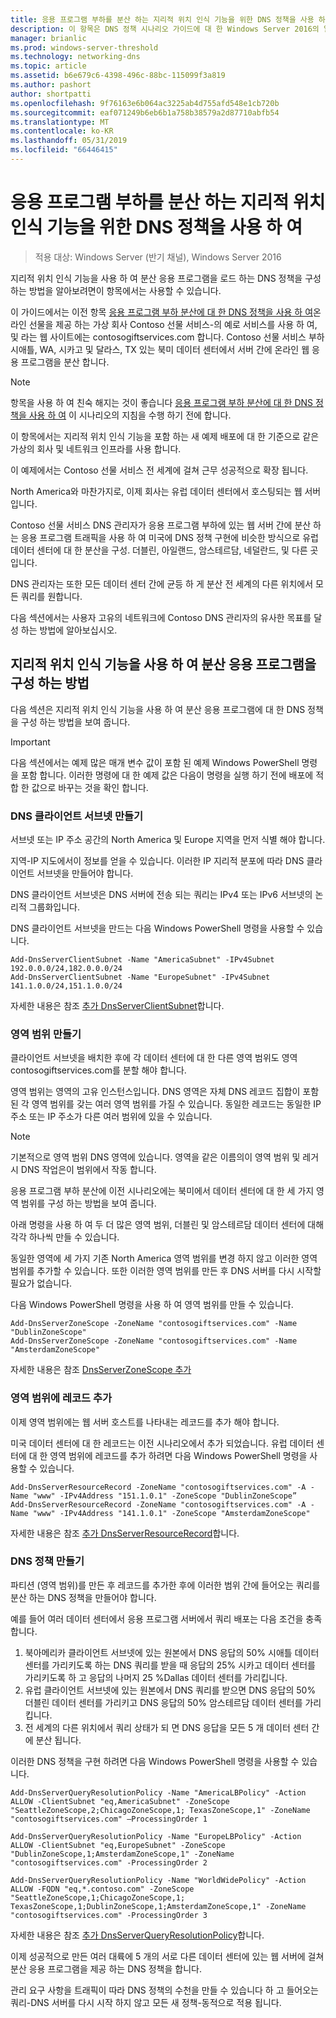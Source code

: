 ```yaml
---
title: 응용 프로그램 부하를 분산 하는 지리적 위치 인식 기능을 위한 DNS 정책을 사용 하 여
description: 이 항목은 DNS 정책 시나리오 가이드에 대 한 Windows Server 2016의 일부
manager: brianlic
ms.prod: windows-server-threshold
ms.technology: networking-dns
ms.topic: article
ms.assetid: b6e679c6-4398-496c-88bc-115099f3a819
ms.author: pashort
author: shortpatti
ms.openlocfilehash: 9f76163e6b064ac3225ab4d755afd548e1cb720b
ms.sourcegitcommit: eaf071249b6eb6b1a758b38579a2d87710abfb54
ms.translationtype: MT
ms.contentlocale: ko-KR
ms.lasthandoff: 05/31/2019
ms.locfileid: "66446415"
---
```

# <a name="use-dns-policy-for-application-load-balancing-with-geo-location-awareness"></a>응용 프로그램 부하를 분산 하는 지리적 위치 인식 기능을 위한 DNS 정책을 사용 하 여

>적용 대상: Windows Server (반기 채널), Windows Server 2016

지리적 위치 인식 기능을 사용 하 여 분산 응용 프로그램을 로드 하는 DNS 정책을 구성 하는 방법을 알아보려면이 항목에서는 사용할 수 있습니다.

이 가이드에서는 이전 항목 [응용 프로그램 부하 분산에 대 한 DNS 정책을 사용 하 여](https://technet.microsoft.com/windows-server-docs/networking/dns/deploy/app-lb)온라인 선물을 제공 하는 가상 회사 Contoso 선물 서비스-의 예로 서비스를 사용 하 여, 및 라는 웹 사이트에는 contosogiftservices.com 합니다. Contoso 선물 서비스 부하 시애틀, WA, 시카고 및 달라스, TX 있는 북미 데이터 센터에서 서버 간에 온라인 웹 응용 프로그램을 분산 합니다.

>[!NOTE]
>항목을 사용 하 여 친숙 해지는 것이 좋습니다 [응용 프로그램 부하 분산에 대 한 DNS 정책을 사용 하 여](https://technet.microsoft.com/windows-server-docs/networking/dns/deploy/app-lb) 이 시나리오의 지침을 수행 하기 전에 합니다.

이 항목에서는 지리적 위치 인식 기능을 포함 하는 새 예제 배포에 대 한 기준으로 같은 가상의 회사 및 네트워크 인프라를 사용 합니다.

이 예제에서는 Contoso 선물 서비스 전 세계에 걸쳐 근무 성공적으로 확장 됩니다.

North America와 마찬가지로, 이제 회사는 유럽 데이터 센터에서 호스팅되는 웹 서버입니다.

Contoso 선물 서비스 DNS 관리자가 응용 프로그램 부하에 있는 웹 서버 간에 분산 하는 응용 프로그램 트래픽을 사용 하 여 미국에 DNS 정책 구현에 비슷한 방식으로 유럽 데이터 센터에 대 한 분산을 구성. 더블린, 아일랜드, 암스테르담, 네덜란드, 및 다른 곳입니다.

DNS 관리자는 또한 모든 데이터 센터 간에 균등 하 게 분산 전 세계의 다른 위치에서 모든 쿼리를 원합니다.

다음 섹션에서는 사용자 고유의 네트워크에 Contoso DNS 관리자의 유사한 목표를 달성 하는 방법에 알아보십시오.

## <a name="how-to-configure-application-load-balancing-with-geo-location-awareness"></a>지리적 위치 인식 기능을 사용 하 여 분산 응용 프로그램을 구성 하는 방법

다음 섹션은 지리적 위치 인식 기능을 사용 하 여 분산 응용 프로그램에 대 한 DNS 정책을 구성 하는 방법을 보여 줍니다.

>[!IMPORTANT]
>다음 섹션에서는 예제 많은 매개 변수 값이 포함 된 예제 Windows PowerShell 명령을 포함 합니다. 이러한 명령에 대 한 예제 값은 다음이 명령을 실행 하기 전에 배포에 적합 한 값으로 바꾸는 것을 확인 합니다.

### <a name="bkmk_clientsubnets"></a>DNS 클라이언트 서브넷 만들기

서브넷 또는 IP 주소 공간의 North America 및 Europe 지역을 먼저 식별 해야 합니다.

지역-IP 지도에서이 정보를 얻을 수 있습니다. 이러한 IP 지리적 분포에 따라 DNS 클라이언트 서브넷을 만들어야 합니다.

DNS 클라이언트 서브넷은 DNS 서버에 전송 되는 쿼리는 IPv4 또는 IPv6 서브넷의 논리적 그룹화입니다.

DNS 클라이언트 서브넷을 만드는 다음 Windows PowerShell 명령을 사용할 수 있습니다. 

    
    Add-DnsServerClientSubnet -Name "AmericaSubnet" -IPv4Subnet 192.0.0.0/24,182.0.0.0/24
    Add-DnsServerClientSubnet -Name "EuropeSubnet" -IPv4Subnet 141.1.0.0/24,151.1.0.0/24
    
자세한 내용은 참조 [추가 DnsServerClientSubnet](https://docs.microsoft.com/powershell/module/dnsserver/add-dnsserverclientsubnet?view=win10-ps)합니다.

### <a name="bkmk_zscopes2"></a>영역 범위 만들기

클라이언트 서브넷을 배치한 후에 각 데이터 센터에 대 한 다른 영역 범위도 영역 contosogiftservices.com를 분할 해야 합니다.

영역 범위는 영역의 고유 인스턴스입니다. DNS 영역은 자체 DNS 레코드 집합이 포함 된 각 영역 범위를 갖는 여러 영역 범위를 가질 수 있습니다. 동일한 레코드는 동일한 IP 주소 또는 IP 주소가 다른 여러 범위에 있을 수 있습니다.

>[!NOTE]
>기본적으로 영역 범위 DNS 영역에 있습니다. 영역을 같은 이름의이 영역 범위 및 레거시 DNS 작업은이 범위에서 작동 합니다.

응용 프로그램 부하 분산에 이전 시나리오에는 북미에서 데이터 센터에 대 한 세 가지 영역 범위를 구성 하는 방법을 보여 줍니다.

아래 명령을 사용 하 여 두 더 많은 영역 범위, 더블린 및 암스테르담 데이터 센터에 대해 각각 하나씩 만들 수 있습니다. 

동일한 영역에 세 가지 기존 North America 영역 범위를 변경 하지 않고 이러한 영역 범위를 추가할 수 있습니다. 또한 이러한 영역 범위를 만든 후 DNS 서버를 다시 시작할 필요가 없습니다.

다음 Windows PowerShell 명령을 사용 하 여 영역 범위를 만들 수 있습니다.

    
    Add-DnsServerZoneScope -ZoneName "contosogiftservices.com" -Name "DublinZoneScope"
    Add-DnsServerZoneScope -ZoneName "contosogiftservices.com" -Name "AmsterdamZoneScope"
    

자세한 내용은 참조 [DnsServerZoneScope 추가](https://docs.microsoft.com/powershell/module/dnsserver/add-dnsserverzonescope?view=win10-ps)

### <a name="bkmk_records2"></a>영역 범위에 레코드 추가

이제 영역 범위에는 웹 서버 호스트를 나타내는 레코드를 추가 해야 합니다.

미국 데이터 센터에 대 한 레코드는 이전 시나리오에서 추가 되었습니다. 유럽 데이터 센터에 대 한 영역 범위에 레코드를 추가 하려면 다음 Windows PowerShell 명령을 사용할 수 있습니다.
 
    
    Add-DnsServerResourceRecord -ZoneName "contosogiftservices.com" -A -Name "www" -IPv4Address "151.1.0.1" -ZoneScope "DublinZoneScope”
    Add-DnsServerResourceRecord -ZoneName "contosogiftservices.com" -A -Name "www" -IPv4Address "141.1.0.1" -ZoneScope "AmsterdamZoneScope"
    

자세한 내용은 참조 [추가 DnsServerResourceRecord](https://docs.microsoft.com/powershell/module/dnsserver/add-dnsserverresourcerecord?view=win10-ps)합니다.

### <a name="bkmk_policies2"></a>DNS 정책 만들기

파티션 (영역 범위)를 만든 후 레코드를 추가한 후에 이러한 범위 간에 들어오는 쿼리를 분산 하는 DNS 정책을 만들어야 합니다.

예를 들어 여러 데이터 센터에서 응용 프로그램 서버에서 쿼리 배포는 다음 조건을 충족 합니다.

1. 북아메리카 클라이언트 서브넷에 있는 원본에서 DNS 응답의 50% 시애틀 데이터 센터를 가리키도록 하는 DNS 쿼리를 받을 때 응답의 25% 시카고 데이터 센터를 가리키도록 하 고 응답의 나머지 25 %Dallas 데이터 센터를 가리킵니다.
2. 유럽 클라이언트 서브넷에 있는 원본에서 DNS 쿼리를 받으면 DNS 응답의 50% 더블린 데이터 센터를 가리키고 DNS 응답의 50% 암스테르담 데이터 센터를 가리킵니다.
3. 전 세계의 다른 위치에서 쿼리 상태가 되 면 DNS 응답을 모든 5 개 데이터 센터 간에 분산 됩니다.

이러한 DNS 정책을 구현 하려면 다음 Windows PowerShell 명령을 사용할 수 있습니다.

    
    Add-DnsServerQueryResolutionPolicy -Name "AmericaLBPolicy" -Action ALLOW -ClientSubnet "eq,AmericaSubnet" -ZoneScope "SeattleZoneScope,2;ChicagoZoneScope,1; TexasZoneScope,1" -ZoneName "contosogiftservices.com" –ProcessingOrder 1
    
    Add-DnsServerQueryResolutionPolicy -Name "EuropeLBPolicy" -Action ALLOW -ClientSubnet "eq,EuropeSubnet" -ZoneScope "DublinZoneScope,1;AmsterdamZoneScope,1" -ZoneName "contosogiftservices.com" -ProcessingOrder 2
    
    Add-DnsServerQueryResolutionPolicy -Name "WorldWidePolicy" -Action ALLOW -FQDN "eq,*.contoso.com" -ZoneScope "SeattleZoneScope,1;ChicagoZoneScope,1; TexasZoneScope,1;DublinZoneScope,1;AmsterdamZoneScope,1" -ZoneName "contosogiftservices.com" -ProcessingOrder 3
    
    

자세한 내용은 참조 [추가 DnsServerQueryResolutionPolicy](https://docs.microsoft.com/powershell/module/dnsserver/add-dnsserverqueryresolutionpolicy?view=win10-ps)합니다.

이제 성공적으로 만든 여러 대륙에 5 개의 서로 다른 데이터 센터에 있는 웹 서버에 걸쳐 분산 응용 프로그램을 제공 하는 DNS 정책을 합니다.

관리 요구 사항을 트래픽이 따라 DNS 정책의 수천을 만들 수 있습니다 하 고 들어오는 쿼리-DNS 서버를 다시 시작 하지 않고 모든 새 정책-동적으로 적용 됩니다.
